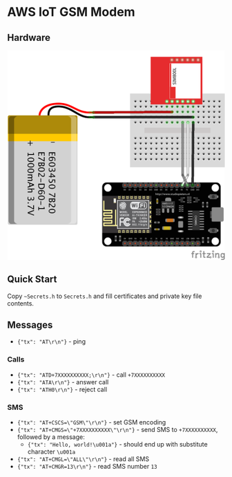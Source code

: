 # AWS IoT GSM Modem

## Hardware

![Scheme](https://raw.githubusercontent.com/loginov-rocks/AWS-IoT-GSM-Modem/main/docs/Scheme.png)

## Quick Start

Copy `~Secrets.h` to `Secrets.h` and fill certificates and private key file contents.

## Messages

* `{"tx": "AT\r\n"}` - ping

### Calls

* `{"tx": "ATD+7XXXXXXXXXX;\r\n"}` - call `+7XXXXXXXXXX`
* `{"tx": "ATA\r\n"}` - answer call
* `{"tx": "ATH0\r\n"}` - reject call

### SMS

* `{"tx": "AT+CSCS=\"GSM\"\r\n"}` - set GSM encoding
* `{"tx": "AT+CMGS=\"+7XXXXXXXXXX\"\r\n"}` - send SMS to `+7XXXXXXXXXX`, followed by a message:
  * `{"tx": "Hello, world!\u001a"}` - should end up with substitute character `\u001a`
* `{"tx": "AT+CMGL=\"ALL\"\r\n"}` - read all SMS
* `{"tx": "AT+CMGR=13\r\n"}` - read SMS number `13`
